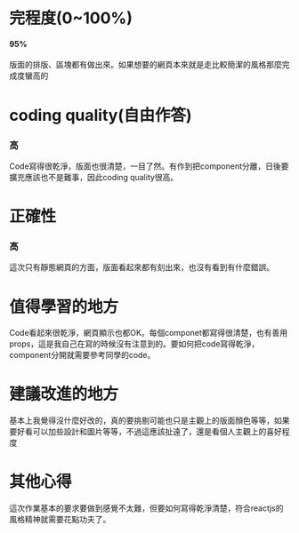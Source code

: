 # 完程度(0~100%)
  #### 95%
  版面的排版、區塊都有做出來。如果想要的網頁本來就是走比較簡潔的風格那麼完成度蠻高的
  
# coding quality(自由作答)
  ### 高
  Code寫得很乾淨，版面也很清楚，一目了然。有作到把component分離，日後要擴充應該也不是難事，因此coding quality很高。
  
# 正確性
  ### 高
  這次只有靜態網頁的方面，版面看起來都有刻出來，也沒有看到有什麼錯誤。

# 值得學習的地方
  Code看起來很乾淨，網頁顯示也都OK。每個componet都寫得很清楚，也有善用props，這是我自己在寫的時候沒有注意到的。要如何把code寫得乾淨，component分開就需要參考同學的code。

# 建議改進的地方
  基本上我覺得沒什麼好改的，真的要挑剔可能也只是主觀上的版面顏色等等，如果要好看可以加些設計和圖片等等，不過這應該扯遠了，還是看個人主觀上的喜好程度

# 其他心得
  這次作業基本的要求要做到感覺不太難，但要如何寫得乾淨清楚，符合reactjs的風格精神就需要花點功夫了。
